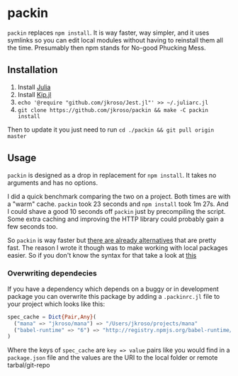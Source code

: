 # packin

`packin` replaces `npm install`. It is way faster, way simpler, and it uses symlinks so you can edit local modules without having to reinstall them all the time. Presumably then npm stands for No-good Phucking Mess.

## Installation

1. Install [Julia](//github.com/JuliaLang/julia)
2. Install [Kip.jl](//github.com/jkroso/Kip.jl)
3. `echo '@require "github.com/jkroso/Jest.jl"' >> ~/.juliarc.jl`
4. `git clone https://github.com/jkroso/packin && make -C packin install`

Then to update it you just need to run `cd ./packin && git pull origin master`

## Usage

`packin` is designed as a drop in replacement for `npm install`. It takes no arguments and has no options.

I did a quick benchmark comparing the two on a project. Both times are with a "warm" cache. `packin` took 23 seconds and `npm install` took 1m 27s. And I could shave a good 10 seconds off `packin` just by precompiling the script. Some extra caching and improving the HTTP library could probably gain a few seconds too.

So `packin` is way faster but [there are already alternatives](//github.com/alexanderGugel/ied) that are pretty fast. The reason I wrote it though was to make working with local packages easier. So if you don't know the syntax for that take a look at [this](https://docs.npmjs.com/files/package.json#local-paths)

### Overwriting dependecies

If you have a dependency which depends on a buggy or in development package you can overwrite this package by adding a `.packinrc.jl` file to your project which looks like this:

```julia
spec_cache = Dict{Pair,Any}(
  ("mana" => "jkroso/mana") => "/Users/jkroso/projects/mana"
  ("babel-runtime" => "6") => "http://registry.npmjs.org/babel-runtime/-/babel-runtime-6.1.3.tgz"
)
```

Where the keys of `spec_cache` are `key => value` pairs like you would find in a `package.json` file and the values are the URI to the local folder or remote tarbal/git-repo

